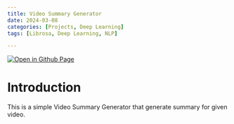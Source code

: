 ```yaml
--- 
title: Video Summary Generator
date: 2024-03-08
categories: [Projects, Deep Learning] 
tags: [Librosa, Deep Learning, NLP]

---
```


[![Open in Github Page](https://img.shields.io/badge/Hosted_with-GitHub_Pages-blue?logo=github&logoColor=white)](https://github.com/AbhijitMore/FaceDetectionApp)
<br>


# Introduction

This is a simple Video Summary Generator that generate summary for given video.

